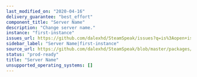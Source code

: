 ```yaml
---
last_modified_on: "2020-04-16"
delivery_guarantee: "best_effort"
component_title: "Server Name"
description: "Change server name."
instance: "first-instance"
issues_url: https://github.com/dalexhd/SteamSpeak/issues?q=is%3Aopen+is%3Aissue+label%3Aenhancement
sidebar_label: "Server Name|first-instance"
source_url: https://github.com/dalexhd/SteamSpeak/blob/master/packages/server/core/TeamSpeak/plugins/serverName.js
status: "prod-ready"
title: "Server Name"
unsupported_operating_systems: []
---
```

